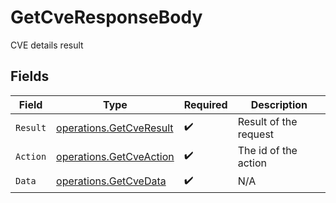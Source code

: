 # GetCveResponseBody

CVE details result


## Fields

| Field                                                              | Type                                                               | Required                                                           | Description                                                        |
| ------------------------------------------------------------------ | ------------------------------------------------------------------ | ------------------------------------------------------------------ | ------------------------------------------------------------------ |
| `Result`                                                           | [operations.GetCveResult](../../models/operations/getcveresult.md) | :heavy_check_mark:                                                 | Result of the request                                              |
| `Action`                                                           | [operations.GetCveAction](../../models/operations/getcveaction.md) | :heavy_check_mark:                                                 | The id of the action                                               |
| `Data`                                                             | [operations.GetCveData](../../models/operations/getcvedata.md)     | :heavy_check_mark:                                                 | N/A                                                                |